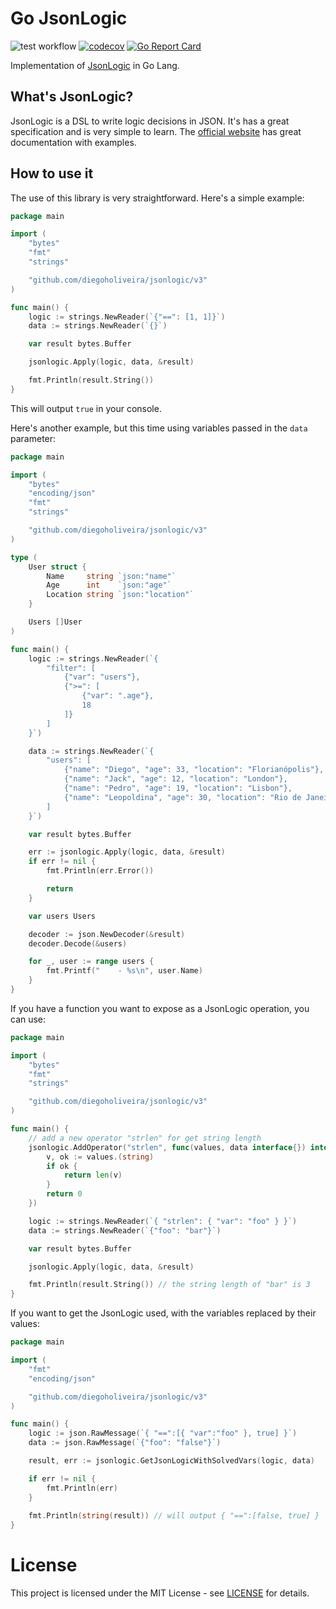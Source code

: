 # Go JsonLogic

![test workflow](https://github.com/diegoholiveira/jsonlogic/actions/workflows/test.yml/badge.svg)
[![codecov](https://codecov.io/gh/diegoholiveira/jsonlogic/branch/master/graph/badge.svg)](https://codecov.io/gh/diegoholiveira/jsonlogic)
[![Go Report Card](https://goreportcard.com/badge/github.com/diegoholiveira/jsonlogic)](https://goreportcard.com/report/github.com/diegoholiveira/jsonlogic)

Implementation of [JsonLogic](http://jsonlogic.com) in Go Lang.

## What's JsonLogic?

JsonLogic is a DSL to write logic decisions in JSON. It's has a great specification and is very simple to learn.
The [official website](http://jsonlogic.com) has great documentation with examples.

## How to use it

The use of this library is very straightforward. Here's a simple example:

```go
package main

import (
	"bytes"
	"fmt"
	"strings"

	"github.com/diegoholiveira/jsonlogic/v3"
)

func main() {
	logic := strings.NewReader(`{"==": [1, 1]}`)
	data := strings.NewReader(`{}`)

	var result bytes.Buffer

	jsonlogic.Apply(logic, data, &result)

	fmt.Println(result.String())
}
```

This will output `true` in your console.

Here's another example, but this time using variables passed in the `data` parameter:

```go
package main

import (
	"bytes"
	"encoding/json"
	"fmt"
	"strings"

	"github.com/diegoholiveira/jsonlogic/v3"
)

type (
	User struct {
		Name     string `json:"name"`
		Age      int    `json:"age"`
		Location string `json:"location"`
	}

	Users []User
)

func main() {
	logic := strings.NewReader(`{
        "filter": [
            {"var": "users"},
            {">=": [
                {"var": ".age"},
                18
            ]}
        ]
    }`)

	data := strings.NewReader(`{
        "users": [
            {"name": "Diego", "age": 33, "location": "Florianópolis"},
            {"name": "Jack", "age": 12, "location": "London"},
            {"name": "Pedro", "age": 19, "location": "Lisbon"},
            {"name": "Leopoldina", "age": 30, "location": "Rio de Janeiro"}
        ]
    }`)

	var result bytes.Buffer

	err := jsonlogic.Apply(logic, data, &result)
	if err != nil {
		fmt.Println(err.Error())

		return
	}

	var users Users

	decoder := json.NewDecoder(&result)
	decoder.Decode(&users)

	for _, user := range users {
		fmt.Printf("    - %s\n", user.Name)
	}
}
```

If you have a function you want to expose as a JsonLogic operation, you can use:

```go
package main

import (
	"bytes"
	"fmt"
	"strings"

	"github.com/diegoholiveira/jsonlogic/v3"
)

func main() {
	// add a new operator "strlen" for get string length
	jsonlogic.AddOperator("strlen", func(values, data interface{}) interface{} {
		v, ok := values.(string)
		if ok {
			return len(v)
		}
		return 0
	})

	logic := strings.NewReader(`{ "strlen": { "var": "foo" } }`)
	data := strings.NewReader(`{"foo": "bar"}`)

	var result bytes.Buffer

	jsonlogic.Apply(logic, data, &result)

	fmt.Println(result.String()) // the string length of "bar" is 3
}
```

If you want to get the JsonLogic used, with the variables replaced by their values: 

```go
package main

import (
	"fmt"
	"encoding/json"

	"github.com/diegoholiveira/jsonlogic/v3"
)

func main() {
	logic := json.RawMessage(`{ "==":[{ "var":"foo" }, true] }`)
	data := json.RawMessage(`{"foo": "false"}`)

	result, err := jsonlogic.GetJsonLogicWithSolvedVars(logic, data)

	if err != nil {
		fmt.Println(err)
	}
  
	fmt.Println(string(result)) // will output { "==":[false, true] }
}
```

# License

This project is licensed under the MIT License - see [LICENSE](./LICENSE) for details.
